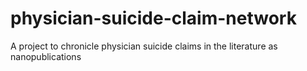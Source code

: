 # physician-suicide-claim-network
A project to chronicle physician suicide claims in the literature as nanopublications
